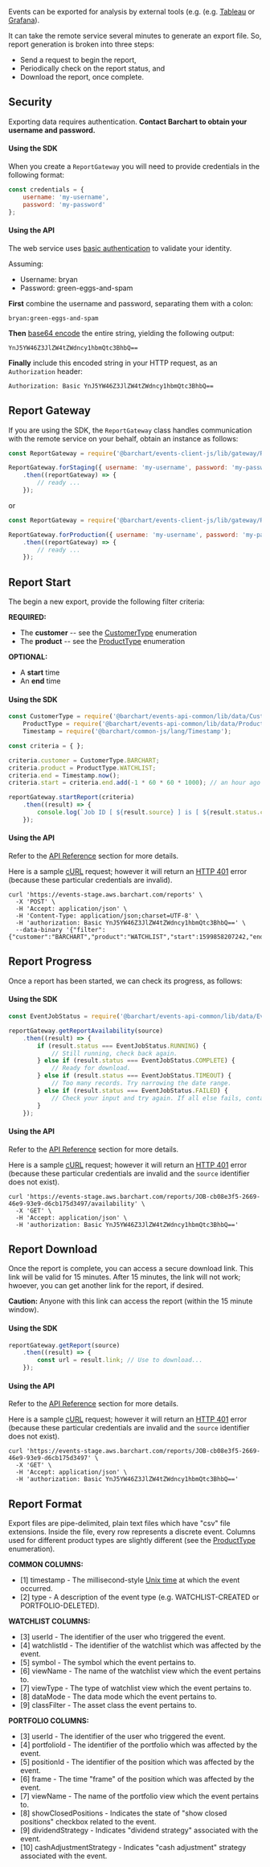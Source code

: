 Events can be exported for analysis by external tools (e.g. (e.g. [Tableau](https://www.tableau.com/) or [Grafana](https://grafana.com/)).

It can take the remote service several minutes to generate an export file. So, report generation is broken into three steps:

* Send a request to begin the report,
* Periodically check on the report status, and
* Download the report, once complete.

## Security

Exporting data requires authentication. **Contact Barchart to obtain your username and password.**

#### Using the SDK

When you create a ```ReportGateway``` you will need to provide credentials in the following format:

```js
const credentials = {
	username: 'my-username',
	password: 'my-password'
};
```

#### Using the API

The web service uses [basic authentication](https://en.wikipedia.org/wiki/Basic_access_authentication) to validate your identity.

Assuming:

* Username: bryan
* Password: green-eggs-and-spam

**First** combine the username and password, separating them with a colon:

```
bryan:green-eggs-and-spam
```

**Then** [base64 encode](https://en.wikipedia.org/wiki/Base64) the entire string, yielding the following output:

```
YnJ5YW46Z3JlZW4tZWdncy1hbmQtc3BhbQ==
```

**Finally** include this encoded string in your HTTP request, as an ```Authorization``` header:

```
Authorization: Basic YnJ5YW46Z3JlZW4tZWdncy1hbmQtc3BhbQ==
```

## Report Gateway

If you are using the SDK, the ```ReportGateway``` class handles communication with the remote service on your behalf, obtain an instance as follows:

```js
const ReportGateway = require('@barchart/events-client-js/lib/gateway/ReportGateway');

ReportGateway.forStaging({ username: 'my-username', password: 'my-password' })
	.then((reportGateway) => {
		// ready ...
	});
```

or

```js
const ReportGateway = require('@barchart/events-client-js/lib/gateway/ReportGateway');

ReportGateway.forProduction({ username: 'my-username', password: 'my-password' })
	.then((reportGateway) => {
		// ready ...
	});
```

## Report Start

The begin a new export, provide the following filter criteria:

**REQUIRED:**

* The **customer** -- see the [CustomerType](https://github.com/barchart/events-api-common/blob/master/lib/data/CustomerType.js) enumeration
* The **product** -- see the [ProductType](https://github.com/barchart/events-api-common/blob/master/lib/data/ProductType.js) enumeration

**OPTIONAL:**

* A **start** time
* An **end** time

#### Using the SDK

```js
const CustomerType = require('@barchart/events-api-common/lib/data/CustomerType'),
	ProductType = require('@barchart/events-api-common/lib/data/ProductType'),
	Timestamp = require('@barchart/common-js/lang/Timestamp');

const criteria = { };

criteria.customer = CustomerType.BARCHART;
criteria.product = ProductType.WATCHLIST;
criteria.end = Timestamp.now();
criteria.start = criteria.end.add(-1 * 60 * 60 * 1000); // an hour ago

reportGateway.startReport(criteria)
	.then((result) => {
		console.log(`Job ID [ ${result.source} ] is [ ${result.status.code} ]`);
	});
```

#### Using the API

Refer to the [API Reference](content/api/paths?id=post-reports) section for more details.

Here is a sample [cURL](https://curl.haxx.se/) request; however it will return an [HTTP 401](https://developer.mozilla.org/en-US/docs/Web/HTTP/Status/401) error (because these particular credentials are invalid).

```shell
curl 'https://events-stage.aws.barchart.com/reports' \
  -X 'POST' \
  -H 'Accept: application/json' \
  -H 'Content-Type: application/json;charset=UTF-8' \
  -H 'authorization: Basic YnJ5YW46Z3JlZW4tZWdncy1hbmQtc3BhbQ==' \
  --data-binary '{"filter":{"customer":"BARCHART","product":"WATCHLIST","start":1599858207242,"end":1599861807242}}'
```

## Report Progress

Once a report has been started, we can check its progress, as follows:

#### Using the SDK

```js
const EventJobStatus = require('@barchart/events-api-common/lib/data/EventJobStatus');

reportGateway.getReportAvailability(source)
	.then((result) => {
		if (result.status === EventJobStatus.RUNNING) {
			// Still running, check back again.
		} else if (result.status === EventJobStatus.COMPLETE) {
			// Ready for download.
		} else if (result.status === EventJobStatus.TIMEOUT) {
			// Too many records. Try narrowing the date range.
		} else if (result.status === EventJobStatus.FAILED) {
			// Check your input and try again. If all else fails, contact support.
		}
	});
```

#### Using the API

Refer to the [API Reference](content/api/paths?id=get-reportssourceavailability) section for more details.

Here is a sample [cURL](https://curl.haxx.se/) request; however it will return an [HTTP 401](https://developer.mozilla.org/en-US/docs/Web/HTTP/Status/401) error (because these particular credentials are invalid and the ```source``` identifier does not exist).

```
curl 'https://events-stage.aws.barchart.com/reports/JOB-cb08e3f5-2669-46e9-93e9-d6cb175d3497/availability' \
  -X 'GET' \
  -H 'Accept: application/json' \
  -H 'authorization: Basic YnJ5YW46Z3JlZW4tZWdncy1hbmQtc3BhbQ=='
```

## Report Download

Once the report is complete, you can access a secure download link. This link will be valid for 15 minutes. After 15 minutes, the link will not work; hwoever, you can get another link for the report, if desired.

**Caution:** Anyone with this link can access the report (within the 15 minute window).

#### Using the SDK

```js
reportGateway.getReport(source)
	.then((result) => {
		const url = result.link; // Use to download...
	});
```

#### Using the API

Refer to the [API Reference](content/api/paths?id=get-reportssource) section for more details.

Here is a sample [cURL](https://curl.haxx.se/) request; however it will return an [HTTP 401](https://developer.mozilla.org/en-US/docs/Web/HTTP/Status/401) error (because these particular credentials are invalid and the ```source``` identifier does not exist).

```shell
curl 'https://events-stage.aws.barchart.com/reports/JOB-cb08e3f5-2669-46e9-93e9-d6cb175d3497' \
  -X 'GET' \
  -H 'Accept: application/json' \
  -H 'authorization: Basic YnJ5YW46Z3JlZW4tZWdncy1hbmQtc3BhbQ=='
```

## Report Format

Export files are pipe-delimited, plain text files which have "csv" file extensions. Inside the file, every row represents a discrete event. Columns used for different product types are slightly different (see the [ProductType](https://github.com/barchart/events-api-common/blob/master/lib/data/ProductType.js) enumeration).

**COMMON COLUMNS:**

* [1] timestamp - The millisecond-style [Unix time](https://en.wikipedia.org/wiki/Unix_time) at which the event occurred.
* [2] type - A description of the event type (e.g. WATCHLIST-CREATED or PORTFOLIO-DELETED).

**WATCHLIST COLUMNS:**

* [3] userId - The identifier of the user who triggered the event.
* [4] watchlistId - The identifier of the watchlist which was affected by the event.
* [5] symbol - The symbol which the event pertains to.
* [6] viewName - The name of the watchlist view which the event pertains to.
* [7] viewType - The type of watchlist view which the event pertains to.
* [8] dataMode - The data mode which the event pertains to.
* [9] classFilter - The asset class the event pertains to.

**PORTFOLIO COLUMNS:**

* [3] userId - The identifier of the user who triggered the event.
* [4] portfolioId - The identifier of the portfolio which was affected by the event.
* [5] positionId - The identifier of the position which was affected by the event.
* [6] frame - The time "frame" of the position which was affected by the event.
* [7] viewName - The name of the portfolio view which the event pertains to.
* [8] showClosedPositions - Indicates the state of "show closed positions" checkbox related to the event.
* [9] dividendStrategy - Indicates "dividend strategy" associated with the event.
* [10] cashAdjustmentStrategy - Indicates "cash adjustment" strategy associated with the event.

